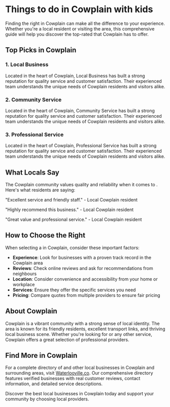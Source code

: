 # Things to do in Cowplain with kids

Finding the right  in Cowplain can make all the difference to your experience. Whether you're a local resident or visiting the area, this comprehensive guide will help you discover the top-rated  that Cowplain has to offer.

## Top Picks in Cowplain

### 1. Local Business
Located in the heart of Cowplain, Local Business has built a strong reputation for quality service and customer satisfaction. Their experienced team understands the unique needs of Cowplain residents and visitors alike.

### 2. Community Service
Located in the heart of Cowplain, Community Service has built a strong reputation for quality service and customer satisfaction. Their experienced team understands the unique needs of Cowplain residents and visitors alike.

### 3. Professional Service
Located in the heart of Cowplain, Professional Service has built a strong reputation for quality service and customer satisfaction. Their experienced team understands the unique needs of Cowplain residents and visitors alike.

## What Locals Say

The Cowplain community values quality and reliability when it comes to . Here's what residents are saying:

"Excellent service and friendly staff." - Local Cowplain resident

"Highly recommend this business." - Local Cowplain resident

"Great value and professional service." - Local Cowplain resident

## How to Choose the Right 

When selecting a  in Cowplain, consider these important factors:

- **Experience**: Look for businesses with a proven track record in the Cowplain area
- **Reviews**: Check online reviews and ask for recommendations from neighbours
- **Location**: Consider convenience and accessibility from your home or workplace
- **Services**: Ensure they offer the specific services you need
- **Pricing**: Compare quotes from multiple providers to ensure fair pricing

## About Cowplain

Cowplain is a vibrant community with a strong sense of local identity. The area is known for its friendly residents, excellent transport links, and thriving local business scene. Whether you're looking for  or any other service, Cowplain offers a great selection of professional providers.

## Find More  in Cowplain

For a complete directory of  and other local businesses in Cowplain and surrounding areas, visit [Waterlooville.co](https://waterlooville.co). Our comprehensive directory features verified businesses with real customer reviews, contact information, and detailed service descriptions.

Discover the best local businesses in Cowplain today and support your community by choosing local providers.

